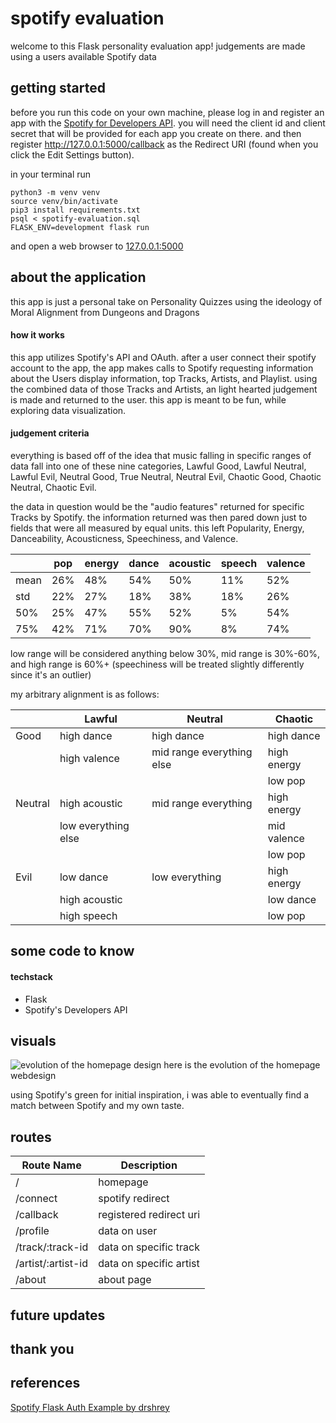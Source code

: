 # spotify evaluation 

welcome to this Flask personality evaluation app! judgements are made using a users available Spotify data 

## getting started
before you run this code on your own machine, please log in and register an app with the
[Spotify for Developers API](https://developer.spotify.com/dashboard/).
you will need the client id and client secret that will be provided for each app you create on there. and then register 
http://127.0.0.1:5000/callback as the Redirect URI (found when you click the Edit Settings button).

in your terminal run 
```shell script
python3 -m venv venv
source venv/bin/activate
pip3 install requirements.txt
psql < spotify-evaluation.sql
FLASK_ENV=development flask run
``` 
and open a web browser to [127.0.0.1:5000](http://127.0.0.1:5000/)

## about the application
this app is just a personal take on Personality Quizzes using the ideology of Moral Alignment from Dungeons and Dragons

#### how it works
this app utilizes Spotify's API and OAuth. after a user connect their spotify account to the app, the app makes calls to
Spotify requesting information about the Users display information, top Tracks, Artists, and Playlist. using the combined
data of those Tracks and Artists, an light hearted judgement is made and returned to the user. this app is meant to be
fun, while exploring data visualization. 

#### judgement criteria 
everything is based off of the idea that music falling in specific ranges of data fall into one of these nine categories,
Lawful Good, Lawful Neutral, Lawful Evil, Neutral Good, True Neutral, Neutral Evil, Chaotic Good, Chaotic Neutral, Chaotic Evil.

the data in question would be the "audio features" returned for specific Tracks by Spotify. the information returned was
then pared down just to fields that were all measured by equal units. this left Popularity, Energy, Danceability, 
Acousticness, Speechiness, and Valence.

|      | pop | energy | dance | acoustic | speech | valence |
|------|-----|--------|-------|----------|--------|---------|
| mean | 26% | 48% | 54% | 50% | 11% | 52% |
| std | 22% | 27% | 18% | 38% | 18% | 26% |
| 50% | 25% | 47% | 55% | 52% | 5% | 54% |
| 75% | 42% | 71% | 70% | 90% | 8% | 74% |

low range will be considered anything below 30%, mid range is 30%-60%, and high range is 60%+ 
(speechiness will be treated slightly differently since it's an outlier)

my arbitrary alignment is as follows:

|      | Lawful | Neutral | Chaotic |
|------|-----|--------|-------
| Good | high dance | high dance  | high dance | 
|  | high valence | mid range everything else  | high energy| 
|  | |  | low pop | 
| Neutral | high acoustic | mid range everything | high energy | 
|  | low everything else | | mid valence | 
|  | |  | low pop | 
| Evil | low dance | low everything | high energy |
| | high acoustic |  | low dance |
| | high speech |  | low pop |



## some code to know

#### techstack
- Flask
- Spotify's Developers API



## visuals

![evolution of the homepage design](https://i.imgur.com/ZbgKAV7.png)
here is the evolution of the homepage webdesign 

using Spotify's green for initial inspiration, i was able to eventually find a match between Spotify and my own taste.


## routes

| Route Name | Description |
|------------|-------------|
| / | homepage |
| /connect | spotify redirect |
| /callback | registered redirect uri |
| /profile | data on user |
| /track/:track-id | data on specific track |
| /artist/:artist-id | data on specific artist |
| /about | about page |


## future updates

## thank you

## references 
[Spotify Flask Auth Example by drshrey](spotify-flask-auth-example)

